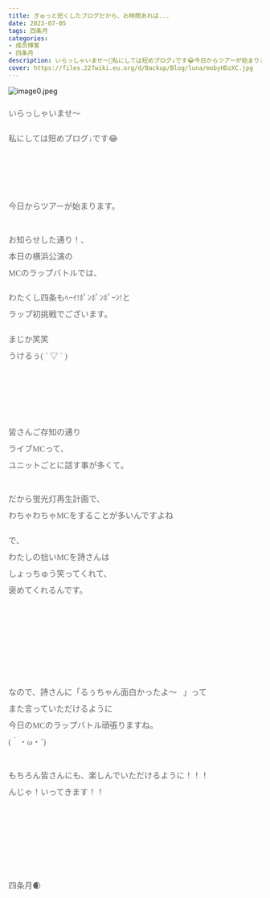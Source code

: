 ```yaml
---
title: ぎゅっと短くしたブログだから、お時間あれば...
date: 2023-07-05
tags: 四条月
categories: 
- 成员博客
- 四条月
description: いらっしゃいませ〜🍵私にしては短めブログ↓です😂今日からツアーが始まります。お知らせした通り！、本日の横浜公演のMCのラップバトルでは、わたくし四条もﾍｰｲ!ﾎﾟﾝﾎﾟﾝﾎﾟｰﾝ!とラップ初挑戦でございます。🎤まじ...
cover: https://files.227wiki.eu.org/d/Backup/Blog/luna/mobyHDzXC.jpg 
---
```

<div class="blog_detail__main">
<div><img alt="image0.jpeg" src="https://files.227wiki.eu.org/d/Backup/Blog/luna/mobyHDzXC.jpg"/><br id="docs-internal-guid-e5d98534-7fff-472e-6595-396a2c72bd0c" style="caret-color: rgb(0, 0, 0); color: rgb(0, 0, 0); -webkit-text-size-adjust: auto;"/><br style="caret-color: rgb(0, 0, 0); color: rgb(0, 0, 0); -webkit-text-size-adjust: auto;"/><p dir="ltr" style="  -webkit-text-size-adjust: auto; line-height: 1.56; margin-right: 15pt; margin-top: 6pt; margin-bottom: 0pt;"><span style="font-size: 12pt; font-family: Merriweather, serif; color: rgb(102, 102, 102); font-variant-ligatures: normal; font-variant-alternates: normal; font-variant-numeric: normal; font-variant-east-asian: normal; font-variant-position: normal; vertical-align: baseline; white-space: pre-wrap;">いらっしゃいませ〜🍵</span></p><br style="caret-color: rgb(0, 0, 0); color: rgb(0, 0, 0); -webkit-text-size-adjust: auto;"/><p dir="ltr" style="  -webkit-text-size-adjust: auto; line-height: 1.56; margin-right: 15pt; margin-top: 6pt; margin-bottom: 0pt;"><span style="font-size: 12pt; font-family: Merriweather, serif; color: rgb(102, 102, 102); font-variant-ligatures: normal; font-variant-alternates: normal; font-variant-numeric: normal; font-variant-east-asian: normal; font-variant-position: normal; vertical-align: baseline; white-space: pre-wrap;">私にしては短めブログ↓です😂</span></p><br style="caret-color: rgb(0, 0, 0); color: rgb(0, 0, 0); -webkit-text-size-adjust: auto;"/><br style="caret-color: rgb(0, 0, 0); color: rgb(0, 0, 0); -webkit-text-size-adjust: auto;"/><br style="caret-color: rgb(0, 0, 0); color: rgb(0, 0, 0); -webkit-text-size-adjust: auto;"/><br style="caret-color: rgb(0, 0, 0); color: rgb(0, 0, 0); -webkit-text-size-adjust: auto;"/><br style="caret-color: rgb(0, 0, 0); color: rgb(0, 0, 0); -webkit-text-size-adjust: auto;"/><br style="caret-color: rgb(0, 0, 0); color: rgb(0, 0, 0); -webkit-text-size-adjust: auto;"/><p dir="ltr" style="  -webkit-text-size-adjust: auto; line-height: 1.56; margin-right: 15pt; margin-top: 6pt; margin-bottom: 0pt;"><span style="font-size: 12pt; font-family: Merriweather, serif; color: rgb(102, 102, 102); font-variant-ligatures: normal; font-variant-alternates: normal; font-variant-numeric: normal; font-variant-east-asian: normal; font-variant-position: normal; vertical-align: baseline; white-space: pre-wrap;">今日からツアーが始まります。</span></p><br style="caret-color: rgb(0, 0, 0); color: rgb(0, 0, 0); -webkit-text-size-adjust: auto;"/><br style="caret-color: rgb(0, 0, 0); color: rgb(0, 0, 0); -webkit-text-size-adjust: auto;"/><p dir="ltr" style="  -webkit-text-size-adjust: auto; line-height: 1.56; margin-right: 15pt; margin-top: 6pt; margin-bottom: 0pt;"><span style="font-size: 12pt; font-family: Merriweather, serif; color: rgb(102, 102, 102); font-variant-ligatures: normal; font-variant-alternates: normal; font-variant-numeric: normal; font-variant-east-asian: normal; font-variant-position: normal; vertical-align: baseline; white-space: pre-wrap;">お知らせした通り！、</span></p><p dir="ltr" style="  -webkit-text-size-adjust: auto; line-height: 1.56; margin-right: 15pt; margin-top: 6pt; margin-bottom: 0pt;"><span style="font-size: 12pt; font-family: Merriweather, serif; color: rgb(102, 102, 102); font-variant-ligatures: normal; font-variant-alternates: normal; font-variant-numeric: normal; font-variant-east-asian: normal; font-variant-position: normal; vertical-align: baseline; white-space: pre-wrap;">本日の横浜公演の</span></p><p dir="ltr" style="  -webkit-text-size-adjust: auto; line-height: 1.56; margin-right: 15pt; margin-top: 6pt; margin-bottom: 0pt;"><span style="font-size: 12pt; font-family: Merriweather, serif; color: rgb(102, 102, 102); font-variant-ligatures: normal; font-variant-alternates: normal; font-variant-numeric: normal; font-variant-east-asian: normal; font-variant-position: normal; vertical-align: baseline; white-space: pre-wrap;">MCのラップバトルでは、</span></p><br style="caret-color: rgb(0, 0, 0); color: rgb(0, 0, 0); -webkit-text-size-adjust: auto;"/><p dir="ltr" style="  -webkit-text-size-adjust: auto; line-height: 1.56; margin-right: 15pt; margin-top: 6pt; margin-bottom: 0pt;"><span style="font-size: 12pt; font-family: Merriweather, serif; color: rgb(102, 102, 102); font-variant-ligatures: normal; font-variant-alternates: normal; font-variant-numeric: normal; font-variant-east-asian: normal; font-variant-position: normal; vertical-align: baseline; white-space: pre-wrap;">わたくし四条もﾍｰｲ!ﾎﾟﾝﾎﾟﾝﾎﾟｰﾝ!と</span></p><p dir="ltr" style="  -webkit-text-size-adjust: auto; line-height: 1.56; margin-right: 15pt; margin-top: 6pt; margin-bottom: 0pt;"><span style="font-size: 12pt; font-family: Merriweather, serif; color: rgb(102, 102, 102); font-variant-ligatures: normal; font-variant-alternates: normal; font-variant-numeric: normal; font-variant-east-asian: normal; font-variant-position: normal; vertical-align: baseline; white-space: pre-wrap;">ラップ初挑戦でございます。🎤</span></p><br style="caret-color: rgb(0, 0, 0); color: rgb(0, 0, 0); -webkit-text-size-adjust: auto;"/><p dir="ltr" style="  -webkit-text-size-adjust: auto; line-height: 1.56; margin-right: 15pt; margin-top: 6pt; margin-bottom: 0pt;"><span style="font-size: 12pt; font-family: Merriweather, serif; color: rgb(102, 102, 102); font-variant-ligatures: normal; font-variant-alternates: normal; font-variant-numeric: normal; font-variant-east-asian: normal; font-variant-position: normal; vertical-align: baseline; white-space: pre-wrap;">まじか笑笑</span></p><p dir="ltr" style="  -webkit-text-size-adjust: auto; line-height: 1.56; margin-right: 15pt; margin-top: 6pt; margin-bottom: 0pt;"><span style="font-size: 12pt; font-family: Merriweather, serif; color: rgb(102, 102, 102); font-variant-ligatures: normal; font-variant-alternates: normal; font-variant-numeric: normal; font-variant-east-asian: normal; font-variant-position: normal; vertical-align: baseline; white-space: pre-wrap;">うけるぅ( ´ ▽ ` )</span></p><br style="caret-color: rgb(0, 0, 0); color: rgb(0, 0, 0); -webkit-text-size-adjust: auto;"/><br style="caret-color: rgb(0, 0, 0); color: rgb(0, 0, 0); -webkit-text-size-adjust: auto;"/><br style="caret-color: rgb(0, 0, 0); color: rgb(0, 0, 0); -webkit-text-size-adjust: auto;"/><br style="caret-color: rgb(0, 0, 0); color: rgb(0, 0, 0); -webkit-text-size-adjust: auto;"/><br style="caret-color: rgb(0, 0, 0); color: rgb(0, 0, 0); -webkit-text-size-adjust: auto;"/><br style="caret-color: rgb(0, 0, 0); color: rgb(0, 0, 0); -webkit-text-size-adjust: auto;"/><br style="caret-color: rgb(0, 0, 0); color: rgb(0, 0, 0); -webkit-text-size-adjust: auto;"/><p dir="ltr" style="  -webkit-text-size-adjust: auto; line-height: 1.56; margin-right: 15pt; margin-top: 6pt; margin-bottom: 0pt;"><span style="font-size: 12pt; font-family: Merriweather, serif; color: rgb(102, 102, 102); font-variant-ligatures: normal; font-variant-alternates: normal; font-variant-numeric: normal; font-variant-east-asian: normal; font-variant-position: normal; vertical-align: baseline; white-space: pre-wrap;">皆さんご存知の通り</span></p><p dir="ltr" style="  -webkit-text-size-adjust: auto; line-height: 1.56; margin-right: 15pt; margin-top: 6pt; margin-bottom: 0pt;"><span style="font-size: 12pt; font-family: Merriweather, serif; color: rgb(102, 102, 102); font-variant-ligatures: normal; font-variant-alternates: normal; font-variant-numeric: normal; font-variant-east-asian: normal; font-variant-position: normal; vertical-align: baseline; white-space: pre-wrap;">ライブMCって、</span></p><p dir="ltr" style="  -webkit-text-size-adjust: auto; line-height: 1.56; margin-right: 15pt; margin-top: 6pt; margin-bottom: 0pt;"><span style="font-size: 12pt; font-family: Merriweather, serif; color: rgb(102, 102, 102); font-variant-ligatures: normal; font-variant-alternates: normal; font-variant-numeric: normal; font-variant-east-asian: normal; font-variant-position: normal; vertical-align: baseline; white-space: pre-wrap;">ユニットごとに話す事が多くて。</span></p><br style="caret-color: rgb(0, 0, 0); color: rgb(0, 0, 0); -webkit-text-size-adjust: auto;"/><br style="caret-color: rgb(0, 0, 0); color: rgb(0, 0, 0); -webkit-text-size-adjust: auto;"/><p dir="ltr" style="  -webkit-text-size-adjust: auto; line-height: 1.56; margin-right: 15pt; margin-top: 6pt; margin-bottom: 0pt;"><span style="font-size: 12pt; font-family: Merriweather, serif; color: rgb(102, 102, 102); font-variant-ligatures: normal; font-variant-alternates: normal; font-variant-numeric: normal; font-variant-east-asian: normal; font-variant-position: normal; vertical-align: baseline; white-space: pre-wrap;">だから蛍光灯再生計画で、</span></p><p dir="ltr" style="  -webkit-text-size-adjust: auto; line-height: 1.56; margin-right: 15pt; margin-top: 6pt; margin-bottom: 0pt;"><span style="font-size: 12pt; font-family: Merriweather, serif; color: rgb(102, 102, 102); font-variant-ligatures: normal; font-variant-alternates: normal; font-variant-numeric: normal; font-variant-east-asian: normal; font-variant-position: normal; vertical-align: baseline; white-space: pre-wrap;">わちゃわちゃMCをすることが多いんですよね🤣🤣</span></p><br style="caret-color: rgb(0, 0, 0); color: rgb(0, 0, 0); -webkit-text-size-adjust: auto;"/><p dir="ltr" style="  -webkit-text-size-adjust: auto; line-height: 1.56; margin-right: 15pt; margin-top: 6pt; margin-bottom: 0pt;"><span style="font-size: 12pt; font-family: Merriweather, serif; color: rgb(102, 102, 102); font-variant-ligatures: normal; font-variant-alternates: normal; font-variant-numeric: normal; font-variant-east-asian: normal; font-variant-position: normal; vertical-align: baseline; white-space: pre-wrap;">で、</span></p><p dir="ltr" style="  -webkit-text-size-adjust: auto; line-height: 1.56; margin-right: 15pt; margin-top: 6pt; margin-bottom: 0pt;"><span style="font-size: 12pt; font-family: Merriweather, serif; color: rgb(102, 102, 102); font-variant-ligatures: normal; font-variant-alternates: normal; font-variant-numeric: normal; font-variant-east-asian: normal; font-variant-position: normal; vertical-align: baseline; white-space: pre-wrap;">わたしの拙いMCを詩さんは</span></p><p dir="ltr" style="  -webkit-text-size-adjust: auto; line-height: 1.56; margin-right: 15pt; margin-top: 6pt; margin-bottom: 0pt;"><span style="font-size: 12pt; font-family: Merriweather, serif; color: rgb(102, 102, 102); font-variant-ligatures: normal; font-variant-alternates: normal; font-variant-numeric: normal; font-variant-east-asian: normal; font-variant-position: normal; vertical-align: baseline; white-space: pre-wrap;">しょっちゅう笑ってくれて、</span></p><p dir="ltr" style="  -webkit-text-size-adjust: auto; line-height: 1.56; margin-right: 15pt; margin-top: 6pt; margin-bottom: 0pt;"><span style="font-size: 12pt; font-family: Merriweather, serif; color: rgb(102, 102, 102); font-variant-ligatures: normal; font-variant-alternates: normal; font-variant-numeric: normal; font-variant-east-asian: normal; font-variant-position: normal; vertical-align: baseline; white-space: pre-wrap;">褒めてくれるんです。</span></p><br style="caret-color: rgb(0, 0, 0); color: rgb(0, 0, 0); -webkit-text-size-adjust: auto;"/><br style="caret-color: rgb(0, 0, 0); color: rgb(0, 0, 0); -webkit-text-size-adjust: auto;"/><br style="caret-color: rgb(0, 0, 0); color: rgb(0, 0, 0); -webkit-text-size-adjust: auto;"/><br style="caret-color: rgb(0, 0, 0); color: rgb(0, 0, 0); -webkit-text-size-adjust: auto;"/><br style="caret-color: rgb(0, 0, 0); color: rgb(0, 0, 0); -webkit-text-size-adjust: auto;"/><br style="caret-color: rgb(0, 0, 0); color: rgb(0, 0, 0); -webkit-text-size-adjust: auto;"/><br style="caret-color: rgb(0, 0, 0); color: rgb(0, 0, 0); -webkit-text-size-adjust: auto;"/><br style="caret-color: rgb(0, 0, 0); color: rgb(0, 0, 0); -webkit-text-size-adjust: auto;"/><br style="caret-color: rgb(0, 0, 0); color: rgb(0, 0, 0); -webkit-text-size-adjust: auto;"/><br style="caret-color: rgb(0, 0, 0); color: rgb(0, 0, 0); -webkit-text-size-adjust: auto;"/><p dir="ltr" style="  -webkit-text-size-adjust: auto; line-height: 1.56; margin-right: 15pt; margin-top: 6pt; margin-bottom: 0pt;"><span style="font-size: 12pt; font-family: Merriweather, serif; color: rgb(102, 102, 102); font-variant-ligatures: normal; font-variant-alternates: normal; font-variant-numeric: normal; font-variant-east-asian: normal; font-variant-position: normal; vertical-align: baseline; white-space: pre-wrap;">なので、詩さんに「るぅちゃん面白かったよ〜🤣」って</span></p><p dir="ltr" style="  -webkit-text-size-adjust: auto; line-height: 1.56; margin-right: 15pt; margin-top: 6pt; margin-bottom: 0pt;"><span style="font-size: 12pt; font-family: Merriweather, serif; color: rgb(102, 102, 102); font-variant-ligatures: normal; font-variant-alternates: normal; font-variant-numeric: normal; font-variant-east-asian: normal; font-variant-position: normal; vertical-align: baseline; white-space: pre-wrap;">また言っていただけるように</span></p><p dir="ltr" style="  -webkit-text-size-adjust: auto; line-height: 1.56; margin-right: 15pt; margin-top: 6pt; margin-bottom: 0pt;"><span style="font-size: 12pt; font-family: Merriweather, serif; color: rgb(102, 102, 102); font-variant-ligatures: normal; font-variant-alternates: normal; font-variant-numeric: normal; font-variant-east-asian: normal; font-variant-position: normal; vertical-align: baseline; white-space: pre-wrap;">今日のMCのラップバトル頑張りますね。</span></p><p dir="ltr" style="  -webkit-text-size-adjust: auto; line-height: 1.56; margin-right: 15pt; margin-top: 6pt; margin-bottom: 0pt;"><span style="font-size: 12pt; font-family: Merriweather, serif; color: rgb(102, 102, 102); font-variant-ligatures: normal; font-variant-alternates: normal; font-variant-numeric: normal; font-variant-east-asian: normal; font-variant-position: normal; vertical-align: baseline; white-space: pre-wrap;">(｀・ω・´)💪🏻</span></p><br style="caret-color: rgb(0, 0, 0); color: rgb(0, 0, 0); -webkit-text-size-adjust: auto;"/><br style="caret-color: rgb(0, 0, 0); color: rgb(0, 0, 0); -webkit-text-size-adjust: auto;"/><p dir="ltr" style="  -webkit-text-size-adjust: auto; line-height: 1.56; margin-right: 15pt; margin-top: 6pt; margin-bottom: 0pt;"><span style="font-size: 12pt; font-family: Merriweather, serif; color: rgb(102, 102, 102); font-variant-ligatures: normal; font-variant-alternates: normal; font-variant-numeric: normal; font-variant-east-asian: normal; font-variant-position: normal; vertical-align: baseline; white-space: pre-wrap;">もちろん皆さんにも、楽しんでいただけるように！！！</span></p><p dir="ltr" style="  -webkit-text-size-adjust: auto; line-height: 1.56; margin-right: 15pt; margin-top: 6pt; margin-bottom: 0pt;"><span style="font-size: 12pt; font-family: Merriweather, serif; color: rgb(102, 102, 102); font-variant-ligatures: normal; font-variant-alternates: normal; font-variant-numeric: normal; font-variant-east-asian: normal; font-variant-position: normal; vertical-align: baseline; white-space: pre-wrap;">んじゃ！いってきます！！</span></p><br style="caret-color: rgb(0, 0, 0); color: rgb(0, 0, 0); -webkit-text-size-adjust: auto;"/><br style="caret-color: rgb(0, 0, 0); color: rgb(0, 0, 0); -webkit-text-size-adjust: auto;"/><br style="caret-color: rgb(0, 0, 0); color: rgb(0, 0, 0); -webkit-text-size-adjust: auto;"/><br style="caret-color: rgb(0, 0, 0); color: rgb(0, 0, 0); -webkit-text-size-adjust: auto;"/><br style="caret-color: rgb(0, 0, 0); color: rgb(0, 0, 0); -webkit-text-size-adjust: auto;"/><br style="caret-color: rgb(0, 0, 0); color: rgb(0, 0, 0); -webkit-text-size-adjust: auto;"/><br style="caret-color: rgb(0, 0, 0); color: rgb(0, 0, 0); -webkit-text-size-adjust: auto;"/><br style="caret-color: rgb(0, 0, 0); color: rgb(0, 0, 0); -webkit-text-size-adjust: auto;"/><br style="caret-color: rgb(0, 0, 0); color: rgb(0, 0, 0); -webkit-text-size-adjust: auto;"/><p dir="ltr" style="  -webkit-text-size-adjust: auto; line-height: 1.56; margin-right: 15pt; margin-top: 6pt; margin-bottom: 0pt;"><span style="font-size: 12pt; font-family: Merriweather, serif; color: rgb(102, 102, 102); font-variant-ligatures: normal; font-variant-alternates: normal; font-variant-numeric: normal; font-variant-east-asian: normal; font-variant-position: normal; vertical-align: baseline; white-space: pre-wrap;">四条月🌒🦉🎶</span></p><div dir="ltr"></div></div>
<!--twitter-->

<!--//twitter-->
</div>